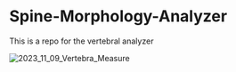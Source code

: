 # Spine-Morphology-Analyzer
This is a repo for the vertebral analyzer

![2023_11_09_Vertebra_Measure](https://github.com/VisSim-UniKO/3D-Spinal-Alignment-Analyzer/assets/12137187/32ef2158-a947-469b-a32b-3977576f9577)
